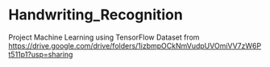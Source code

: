 # Handwriting_Recognition

Project Machine Learning using TensorFlow
Dataset from https://drive.google.com/drive/folders/1izbmpOCkNmVudpUVOmiVV7zW6Pt511p1?usp=sharing

